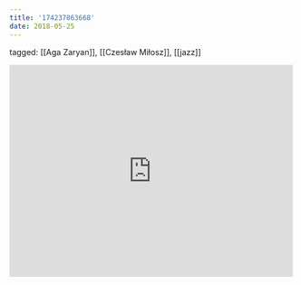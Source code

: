 ```yaml
---
title: '174237863668'
date: 2018-05-25
---
```

tagged: [[Aga Zaryan]], [[Czesław Miłosz]], [[jazz]]
<iframe allow="accelerometer; autoplay; clipboard-write; encrypted-media; gyroscope; picture-in-picture" allowfullscreen="" frameborder="0" height="375" id="youtube_iframe" src="https://www.youtube.com/embed/YkYK8kwy7hc?feature=oembed&amp;enablejsapi=1&amp;origin=https://safe.txmblr.com&amp;wmode=opaque" width="500"></iframe>